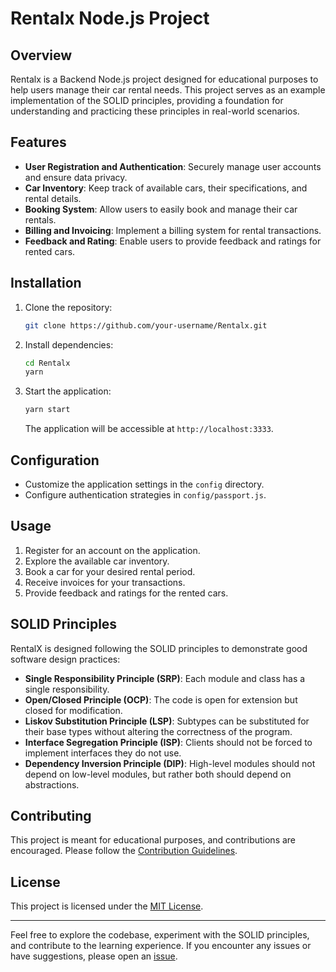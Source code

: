 # Rentalx Node.js Project

## Overview

Rentalx is a Backend Node.js project designed for educational purposes to help users manage their car rental needs. This project serves as an example implementation of the SOLID principles, providing a foundation for understanding and practicing these principles in real-world scenarios.

## Features

-   **User Registration and Authentication**: Securely manage user accounts and ensure data privacy.
-   **Car Inventory**: Keep track of available cars, their specifications, and rental details.
-   **Booking System**: Allow users to easily book and manage their car rentals.
-   **Billing and Invoicing**: Implement a billing system for rental transactions.
-   **Feedback and Rating**: Enable users to provide feedback and ratings for rented cars.

## Installation

1. Clone the repository:

    ```bash
    git clone https://github.com/your-username/Rentalx.git
    ```

2. Install dependencies:

    ```bash
    cd Rentalx
    yarn
    ```

3. Start the application:

    ```bash
    yarn start
    ```

    The application will be accessible at `http://localhost:3333`.

## Configuration

-   Customize the application settings in the `config` directory.
-   Configure authentication strategies in `config/passport.js`.

## Usage

1. Register for an account on the application.
2. Explore the available car inventory.
3. Book a car for your desired rental period.
4. Receive invoices for your transactions.
5. Provide feedback and ratings for the rented cars.

## SOLID Principles

RentalX is designed following the SOLID principles to demonstrate good software design practices:

-   **Single Responsibility Principle (SRP)**: Each module and class has a single responsibility.
-   **Open/Closed Principle (OCP)**: The code is open for extension but closed for modification.
-   **Liskov Substitution Principle (LSP)**: Subtypes can be substituted for their base types without altering the correctness of the program.
-   **Interface Segregation Principle (ISP)**: Clients should not be forced to implement interfaces they do not use.
-   **Dependency Inversion Principle (DIP)**: High-level modules should not depend on low-level modules, but rather both should depend on abstractions.

## Contributing

This project is meant for educational purposes, and contributions are encouraged. Please follow the [Contribution Guidelines](CONTRIBUTING.md).

## License

This project is licensed under the [MIT License](LICENSE).

---

Feel free to explore the codebase, experiment with the SOLID principles, and contribute to the learning experience. If you encounter any issues or have suggestions, please open an [issue](https://github.com/your-username/Rentalx/issues).
